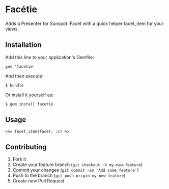 # Facétie

Adds a Presenter for Sunspot::Facet with a quick helper facet_item for your views.

## Installation

Add this line to your application's Gemfile:

    gem 'facetie'

And then execute:

    $ bundle

Or install it yourself as:

    $ gem install facetie

## Usage

`<%= facet_item(facet, :c) %>`

## Contributing

1. Fork it
2. Create your feature branch (`git checkout -b my-new-feature`)
3. Commit your changes (`git commit -am 'Add some feature'`)
4. Push to the branch (`git push origin my-new-feature`)
5. Create new Pull Request
